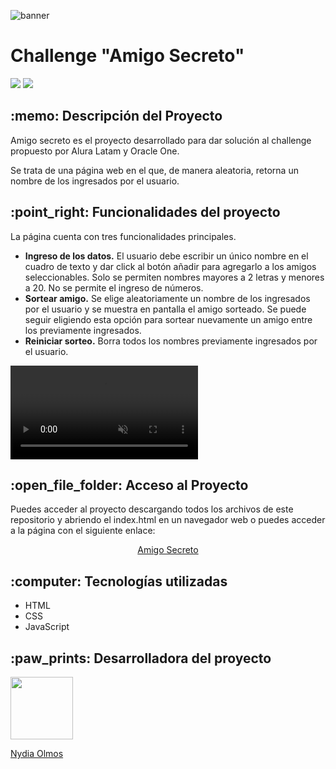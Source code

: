 ![banner](https://github.com/user-attachments/assets/226d98ef-2600-41bb-a006-7794e27fb343)

<h1>Challenge "Amigo Secreto"</h1>
<p align="left">
 <img src="https://img.shields.io/badge/Status-Finalizado-green">
 <img src="https://img.shields.io/badge/Release_date-March_2025-olive">
</p>

<h2> :memo: Descripción del Proyecto </h2>
<p>Amigo secreto es el proyecto desarrollado para dar solución al challenge propuesto por Alura Latam y Oracle One.</p>
<p>Se trata de una página web en el que, de manera aleatoria, retorna un nombre de los ingresados por el usuario.</p>

<h2> :point_right: Funcionalidades del proyecto</h2>
<p>La página cuenta con tres funcionalidades principales.</p>
<ul>
    <li>
        <b>Ingreso de los datos.</b> El usuario debe escribir un único nombre en el cuadro de texto y dar click al botón añadir para agregarlo a los amigos seleccionables. Solo se permiten nombres mayores a 2 letras y menores a 20. No se permite el ingreso de números.
    </li>
    <li>
        <b>Sortear amigo.</b> Se elige aleatoriamente un nombre de los ingresados por el usuario y se muestra en pantalla el amigo sorteado. Se puede seguir eligiendo esta opción para sortear nuevamente un amigo entre los previamente ingresados.
    </li>
    <li>
        <b>Reiniciar sorteo.</b> Borra todos los nombres previamente ingresados por el usuario.
    </li>
</ul>


<video src="https://github.com/user-attachments/assets/860cda5a-7e2f-4af2-a18d-cc33dadba7de" autoplay muted loop ></video>

<h2 > :open_file_folder: Acceso al Proyecto</h2>
<p>Puedes acceder al proyecto descargando todos los archivos de este repositorio y abriendo el index.html en un navegador web o puedes acceder a la página con el siguiente enlace: </p>
<p align="center">
    <a href="">Amigo Secreto</a>
</p>

<h2> :computer: Tecnologías utilizadas</h2>
<ul>
    <li>HTML</li>
    <li>CSS</li>
    <li>JavaScript</li>
</ul>

<h2> :paw_prints: Desarrolladora del proyecto</h2>
<p>
 <img src="https://avatars.githubusercontent.com/u/111654273?v=4" width=100px>
</p>

<p>
 <a href="https://github.com/NydiaOlmos">Nydia Olmos</a>
</p>
